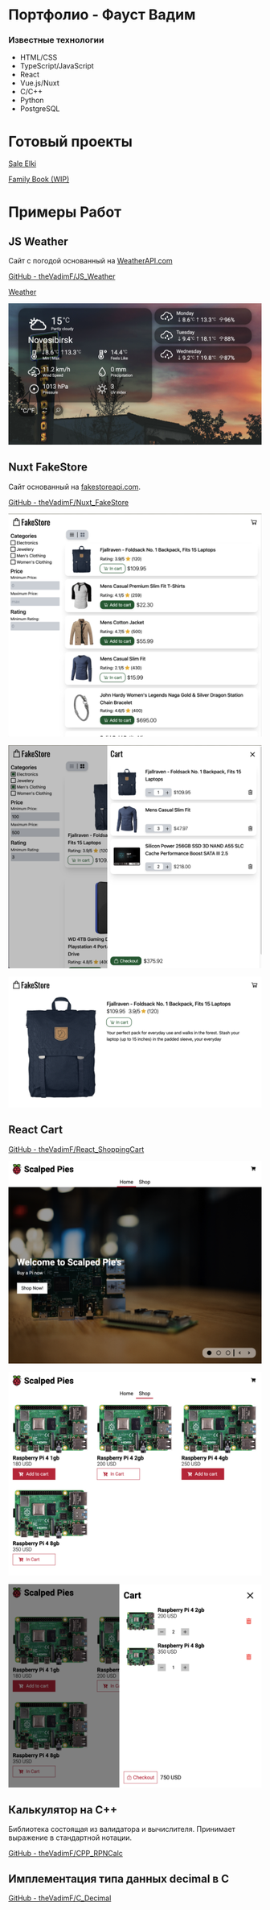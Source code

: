 # Портфолио - Фауст Вадим

### Известные технологии

- HTML/CSS
- TypeScript/JavaScript
- React
- Vue.js/Nuxt
- C/C++
- Python
- PostgreSQL

# Готовый проекты

[Sale Elki](https://sale-elki.ru/)

[Family Book (WIP)](https://test.family-book.ru/)

# Примеры Работ

## JS Weather

Сайт с погодой основанный на [WeatherAPI.com](http://WeatherAPI.com)

[GitHub - theVadimF/JS_Weather](https://github.com/theVadimF/JS_Weather/tree/main)

[Weather](https://thevadimf.github.io/JS_Weather/)

![Document.png](assets/Document.png)

## Nuxt FakeStore

Сайт основанный на [fakestoreapi.com](https://fakestoreapi.com/).

[GitHub - theVadimF/Nuxt_FakeStore](https://github.com/theVadimF/Nuxt_FakeStore/tree/main)

![Screenshot 2023-08-15 at 15.52.51.png](assets/Screenshot_2023-08-15_at_15.52.51.png)

![Screenshot 2023-08-15 at 15.54.06.png](assets/Screenshot_2023-08-15_at_15.54.06.png)

![Webpack_Nuxt Preview.png](assets/Webpack_Nuxt_Preview.png)

## React Cart

[GitHub - theVadimF/React_ShoppingCart](https://github.com/theVadimF/React_ShoppingCart/tree/main)

![NX Preview.png](assets/NX_Preview.png)

![NX Preview (1).png](assets/NX_Preview_(1).png)

![NX Preview (2).png](assets/NX_Preview_(2).png)

## Калькулятор на C++

Библиотека состоящая из валидатора и вычислителя. Принимает выражение в стандартной нотации.

[GitHub - theVadimF/CPP_RPNCalc](https://github.com/theVadimF/CPP_RPNCalc/tree/main)

## Имплементация типа данных decimal в С

[GitHub - theVadimF/C_Decimal](https://github.com/theVadimF/C_Decimal/tree/main)